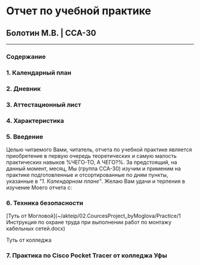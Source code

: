 # Отчет по учебной практике

## Болотин М.В. | ССА-30

___

### Содержание

### 1. Календарный план

### 2. Дневник

### 3. Аттестационный лист

### 4. Характеристика

### 5. Введение

Целью читаемого Вами, читатель, отчета по учебной практике является приобретение в первую очередь теоретических и самую малость практических навыков %ЧЕГО-ТО, А ЧЕГО?%. За предстоящий, на данный момент, месяц, Мы (группа ССА-30) изучим и применим на практике подготовленные и отсортированные по дням пункты, указанные в *"1. Календарном плане"*. Желаю Вам удачи и терпения в изучение Моего отчета с:

### 6. Техника безопасности

[Туть от Могловой](~/akteip/02.CourcesProject_byMoglova/Practice/1 Инструкция по охране труда при выполнении работ по монтажу кабельных сетей.docx)

Туть от колледжа

### 7. Практика по Cisco Pocket Tracer от колледжа Уфы

